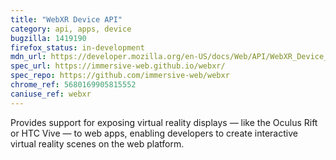 ```yaml
---
title: "WebXR Device API"
category: api, apps, device
bugzilla: 1419190
firefox_status: in-development
mdn_url: https://developer.mozilla.org/en-US/docs/Web/API/WebXR_Device_API
spec_url: https://immersive-web.github.io/webxr/
spec_repo: https://github.com/immersive-web/webxr
chrome_ref: 5680169905815552
caniuse_ref: webxr
---
```


Provides support for exposing virtual reality displays — like the Oculus Rift or HTC Vive — to web apps, enabling developers to create interactive virtual reality scenes on the web platform.
